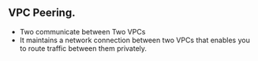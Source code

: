 ## VPC Peering.

- Two communicate between Two VPCs
- It maintains a network connection between two VPCs that enables you to route traffic between them privately.
